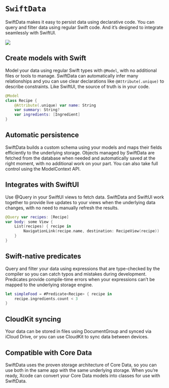 # ``SwiftData``

SwiftData makes it easy to persist data using declarative code. You can query and filter data using regular Swift code. And it’s designed to integrate seamlessly with SwiftUI.

![](swiftdata-intro.png)

## Create models with Swift

Model your data using regular Swift types with `@Model`, with no additional files or tools to manage. SwiftData can automatically infer many relationships and you can use clear declarations like `@Attribute(.unique)` to describe constraints. Like SwiftUI, the source of truth is in your code.

```swift
@Model
class Recipe {
    @Attribute(.unique) var name: String
    var summary: String?
    var ingredients: [Ingredient]
}
```

## Automatic persistence

SwiftData builds a custom schema using your models and maps their fields efficiently to the underlying storage. Objects managed by SwiftData are fetched from the database when needed and automatically saved at the right moment, with no additional work on your part. You can also take full control using the ModelContext API.

## Integrates with SwiftUI

Use @Query in your SwiftUI views to fetch data. SwiftData and SwiftUI work together to provide live updates to your views when the underlying data changes, with no need to manually refresh the results.

```swift
@Query var recipes: [Recipe]
var body: some View {
    List(recipes) { recipe in
        NavigationLink(recipe.name, destination: RecipeView(recipe))
    }
}
```

## Swift-native predicates

Query and filter your data using expressions that are type-checked by the compiler so you can catch typos and mistakes during development. Predicates provide compile-time errors when your expressions can’t be mapped to the underlying storage engine.

```swift
let simpleFood = #Predicate<Recipe> { recipe in
    recipe.ingredients.count < 3
}
```

## CloudKit syncing

Your data can be stored in files using DocumentGroup and synced via iCloud Drive, or you can use CloudKit to sync data between devices.

## Compatible with Core Data

SwiftData uses the proven storage architecture of Core Data, so you can use both in the same app with the same underlying storage. When you’re ready, Xcode can convert your Core Data models into classes for use with SwiftData.
